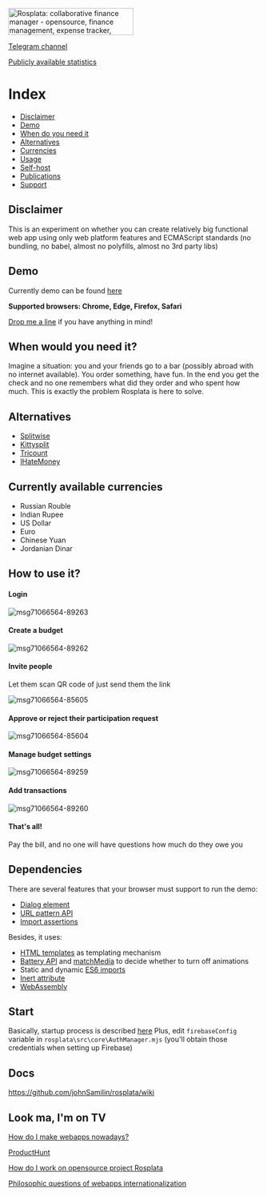 <a href="https://www.producthunt.com/posts/rosplata-collaborative-finance-manager?utm_source=badge-featured&utm_medium=badge&utm_souce=badge-rosplata&#0045;collaborative&#0045;finance&#0045;manager" target="_blank"><img src="https://api.producthunt.com/widgets/embed-image/v1/featured.svg?post_id=385668&theme=light" alt="Rosplata&#0058;&#0032;collaborative&#0032;finance&#0032;manager - opensource&#0044;&#0032;finance&#0032;management&#0044;&#0032;expense&#0032;tracker&#0044;&#0032;collaborate | Product Hunt" style="width: 250px; height: 54px;" width="250" height="54" /></a>

<a href="https://t.me/rosplata/3" target="_blank">

Telegram channel

</a>


<a href="https://ros-plata.ru/about" target="_blank">

Publicly available statistics

</a>

# Index
* [Disclaimer](https://github.com/johnSamilin/rosplata#disclaimer)
* [Demo](https://github.com/johnSamilin/rosplata#demo)
* [When do you need it](https://github.com/johnSamilin/rosplata#when-would-you-need-it)
* [Alternatives](https://github.com/johnSamilin/rosplata#alternatives)
* [Currencies](https://github.com/johnSamilin/rosplata#currently-available-currencies)
* [Usage](https://github.com/johnSamilin/rosplata#how-to-use-it)
* [Self-host](https://github.com/johnSamilin/rosplata#start)
* [Publications](https://github.com/johnSamilin/rosplata#look-ma-im-on-tv)
* [Support](https://github.com/johnSamilin/rosplata/wiki/Contributing)

## Disclaimer
This is an experiment on whether you can create relatively big functional web app using only web platform features and ECMAScript standards (no bundling, no babel, almost no polyfills, almost no 3rd party libs)

## Demo
Currently demo can be found [here](https://ros-plata.ru/budgets/f3af9c65-1c82-452d-8469-619480e78490)

**Supported browsers: Chrome, Edge, Firefox, Safari**

[Drop me a line](mailto:rosplataapp@mail.ru) if you have anything in mind!

## When would you need it?
Imagine a situation: you and your friends go to a bar (possibly abroad with no internet available). You order something, have fun. In the end you get the check and no one remembers what did they order and who spent how much. This is exactly the problem Rosplata is here to solve.

## Alternatives
* [Splitwise](https://www.splitwise.com/)
* [Kittysplit](https://www.kittysplit.com/)
* [Tricount](https://www.tricount.com/en/organizing-group-expenses-among-friends)
* [IHateMoney](https://github.com/spiral-project/ihatemoney/)

## Currently available currencies
*  Russian Rouble
*  Indian Rupee
*  US Dollar
*  Euro
*  Chinese Yuan
*  Jordanian Dinar

## How to use it?
#### Login
![msg71066564-89263](https://user-images.githubusercontent.com/5821894/236180875-4fbc4c7c-58d7-4a41-84f5-7c9fd752d11d.jpg)

#### Create a budget
![msg71066564-89262](https://user-images.githubusercontent.com/5821894/236180938-a500fab5-1ca1-4d07-b6c1-bdb8c3591852.jpg)

#### Invite people
Let them scan QR code of just send them the link

![msg71066564-85605](https://user-images.githubusercontent.com/5821894/222373714-27a832d7-eb9c-4ba6-8786-59cdc5c7a9a2.jpg)

#### Approve or reject their participation request
![msg71066564-85604](https://user-images.githubusercontent.com/5821894/222373740-c72b385a-38e7-4ab2-b8cf-3a3ecb1d38f4.jpg)

#### Manage budget settings
![msg71066564-89259](https://user-images.githubusercontent.com/5821894/236180999-e215f9d1-d4b7-424b-8009-2864820dd9be.jpg)

#### Add transactions
![msg71066564-89260](https://user-images.githubusercontent.com/5821894/236181039-3f5f7594-53d3-43d5-b52d-9db59c3031ab.jpg)

#### That's all!
Pay the bill, and no one will have questions how much do they owe you

## Dependencies
There are several features that your browser must support to run the demo:
* [Dialog element](https://caniuse.com/dialog)
* [URL pattern API](https://caniuse.com/mdn-api_urlpattern)
* [Import assertions](https://github.com/tc39/proposal-import-assertions)

Besides, it uses:
* [HTML templates](https://caniuse.com/template) as templating mechanism
* [Battery API](https://caniuse.com/battery-status) and [matchMedia](https://caniuse.com/matchmedia) to decide whether to turn off animations
* Static and dynamic [ES6 imports](https://caniuse.com/es6-module-dynamic-import)
* [Inert attribute](https://caniuse.com/mdn-html_global_attributes_inert)
* [WebAssembly](https://caniuse.com/wasm)

## Start
Basically, startup process is described [here](https://github.com/johnSamilin/rosplata-back)
Plus, edit `firebaseConfig` variable in `rosplata\src\core\AuthManager.mjs` (you'll obtain those credentials when setting up Firebase)

## Docs
https://github.com/johnSamilin/rosplata/wiki

## Look ma, I'm on TV
[How do I make webapps nowadays?](https://medium.com/@alex.saltykov/how-do-they-make-web-apps-nowadays-pt-1-c1a36acc7dd8)

[ProductHunt](https://www.producthunt.com/posts/rosplata-collaborative-finance-manager)

[How do I work on opensource project Rosplata](https://www.linkedin.com/posts/asaltykov_github-johnsamilinrosplata-opensource-activity-7046472455246225408-LZ9H)

[Philosophic questions of webapps internationalization](https://medium.com/p/7738a964152e)
